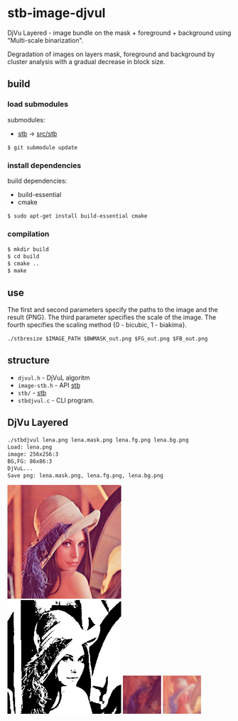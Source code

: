 # stb-image-djvul

DjVu Layered - image bundle on the mask + foreground + background using "Multi-scale binarization".

Degradation of images on layers mask, foreground and background by cluster analysis with a gradual decrease in block size.

## build

### load submodules

submodules:
- [stb](https://github.com/nothings/stb.git) -> [src/stb](src/stb)

```shell
$ git submodule update
```

### install dependencies

build dependencies:

- build-essential
- cmake

```shell
$ sudo apt-get install build-essential cmake
```

### compilation
```shell
$ mkdir build
$ cd build
$ cmake ..
$ make
```
## use

The first and second parameters specify the paths to the image and the result {PNG}. The third parameter specifies the scale of the image. The fourth specifies the scaling method {0 - bicubic, 1 - biakima}.
```shell
./stbresize $IMAGE_PATH $BWMASK_out.png $FG_out.png $FB_out.png
```

## structure

- `djvul.h` - DjVuL algoritm
- `image-stb.h` - API [stb](https://github.com/nothings/stb.git)
- `stb/` - [stb](https://github.com/nothings/stb.git)
- `stbdjvul.c` - CLI program.

## DjVu Layered

```shell
./stbdjvul lena.png lena.mask.png lena.fg.png lena.bg.png 
Load: lena.png
image: 256x256:3
BG,FG: 86x86:3
DjVuL...
Save png: lena.mask.png, lena.fg.png, lena.bg.png
```

![lena](images/lena.png)  
![Mask](images/lena.mask.png) ![Fg](images/lena.fg.png) ![Bg](images/lena.bg.png)
